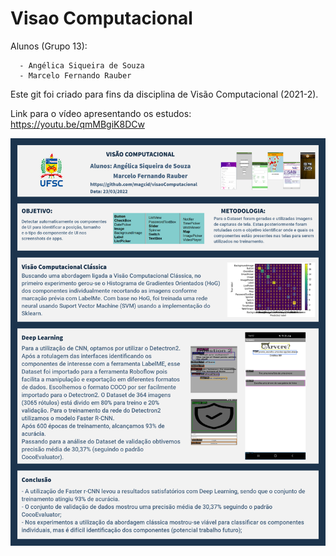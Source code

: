 # Visao Computacional
Alunos (Grupo 13): 

      - Angélica Siqueira de Souza
      - Marcelo Fernando Rauber

Este git foi criado para fins da disciplina de Visão Computacional (2021-2).

Link para o vídeo apresentando os estudos: https://youtu.be/qmMBgiK8DCw 

<img src="https://raw.githubusercontent.com/magcid/visaoComputacional/main/PosterVisaoComputacional.png" width=800>
